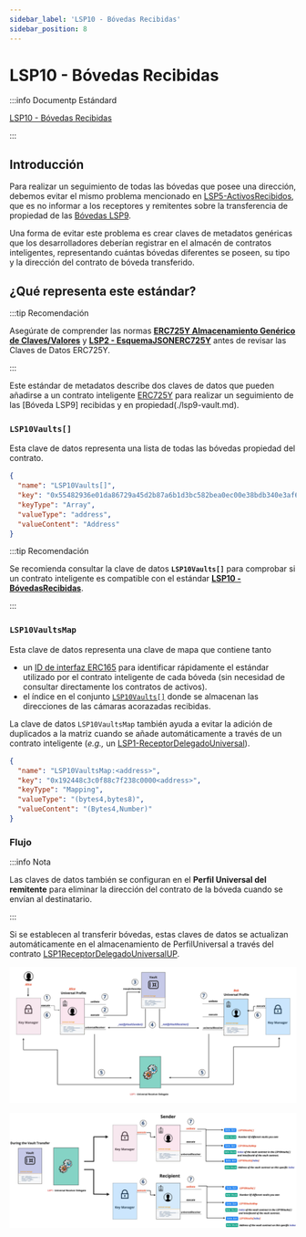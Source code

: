 ```yaml
---
sidebar_label: 'LSP10 - Bóvedas Recibidas'
sidebar_position: 8
---
```


# LSP10 - Bóvedas Recibidas

:::info Documentp Estándard

[LSP10 - Bóvedas Recibidas](https://github.com/lukso-network/LIPs/blob/main/LSPs/LSP-10-ReceivedVaults.md)

:::

## Introducción

Para realizar un seguimiento de todas las bóvedas que posee una dirección, debemos evitar el mismo problema mencionado en [LSP5-ActivosRecibidos](./lsp5-received-assets.md), que es no informar a los receptores y remitentes sobre la transferencia de propiedad de las [Bóvedas LSP9](./lsp9-vault.md).

Una forma de evitar este problema es crear claves de metadatos genéricas que los desarrolladores deberían registrar en el almacén de contratos inteligentes, representando cuántas bóvedas diferentes se poseen, su tipo y la dirección del contrato de bóveda transferido.

## ¿Qué representa este estándar?

:::tip Recomendación

Asegúrate de comprender las normas **[ERC725Y Almacenamiento Genérico de Claves/Valores](../lsp-background/erc725.md#erc725y---generic-data-keyvalue-store)** y **[LSP2 - EsquemaJSONERC725Y](../generic-standards/lsp2-json-schema.md)** antes de revisar las Claves de Datos ERC725Y.

:::


Este estándar de metadatos describe dos claves de datos que pueden añadirse a un contrato inteligente [ERC725Y](https://github.com/ethereum/EIPs/blob/master/EIPS/eip-725.md) para realizar un seguimiento de las [Bóveda LSP9] recibidas y en propiedad(./lsp9-vault.md).

### `LSP10Vaults[]`

Esta clave de datos representa una lista de todas las bóvedas propiedad del contrato.

```json
{
  "name": "LSP10Vaults[]",
  "key": "0x55482936e01da86729a45d2b87a6b1d3bc582bea0ec00e38bdb340e3af6f9f06",
  "keyType": "Array",
  "valueType": "address",
  "valueContent": "Address"
}
```


:::tip Recomendación

Se recomienda consultar la clave de datos **`LSP10Vaults[]`** para comprobar si un contrato inteligente es compatible con el estándar **[LSP10 - BóvedasRecibidas](./lsp10-received-vaults.md)**.

:::

### `LSP10VaultsMap`

Esta clave de datos representa una clave de mapa que contiene tanto

- un [ID de interfaz ERC165](https://eips.ethereum.org/EIPS/eip-165) para identificar rápidamente el estándar utilizado por el contrato inteligente de cada bóveda (sin necesidad de consultar directamente los contratos de activos).
- el índice en el conjunto [`LSP10Vaults[]`](#lsp10vaults-) donde se almacenan las direcciones de las cámaras acorazadas recibidas.

La clave de datos `LSP10VaultsMap` también ayuda a evitar la adición de duplicados a la matriz cuando se añade automáticamente a través de un contrato inteligente (_e.g.,_ un [LSP1-ReceptorDelegadoUniversal](../generic-standards/lsp1-universal-receiver-delegate.md)).

```json
{
  "name": "LSP10VaultsMap:<address>",
  "key": "0x192448c3c0f88c7f238c0000<address>",
  "keyType": "Mapping",
  "valueType": "(bytes4,bytes8)",
  "valueContent": "(Bytes4,Number)"
}
```

### Flujo

:::info Nota

Las claves de datos también se configuran en el **Perfil Universal del remitente** para eliminar la dirección del contrato de la bóveda cuando se envían al destinatario.

:::

Si se establecen al transferir bóvedas, estas claves de datos se actualizan automáticamente en el almacenamiento de PerfilUniversal a través del contrato [LSP1ReceptorDelegadoUniversalUP](../smart-contracts/lsp1-universal-receiver-delegate-up.md).

![Vault transfer detailed flow](/img/standards/lsp10/detailed-vault-transfer.jpeg)

![LSP10 Received Vaults Flow](/img/standards/lsp10/lsp10-received-vaults.jpeg)

